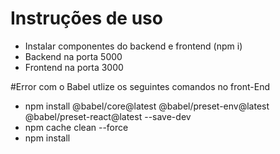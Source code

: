 # Instruções de uso

- Instalar componentes do backend e frontend (npm i)
- Backend na porta 5000
- Frontend na porta 3000

#Error com o Babel utlize os seguintes comandos no front-End

- npm install @babel/core@latest @babel/preset-env@latest @babel/preset-react@latest --save-dev
- npm cache clean --force
- npm install

